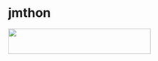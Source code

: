 # jmthon

<p align="left"><a href="https://heroku.com/deploy?template=https://github.com/fahadwisam>k/roz"> <img src="https://img.shields.io/badge/Deploy%20To%20Heroku-purple?style=for-the-badge&logo=heroku" width="320" height="58.45"/></a></p>
